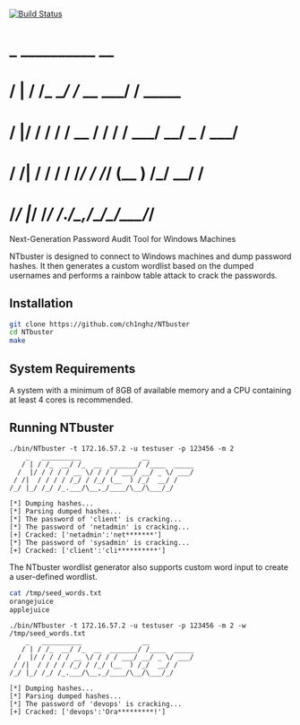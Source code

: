 [![Build Status](https://img.shields.io/badge/C%2B%2B-passing-brightgreen)](https://github.com/your-username/NTbuster)
#      _   __________               __           
#    / | / /_  __/ /_  __  _______/ /____  _____
#   /  |/ / / / / __ \/ / / / ___/ __/ _ \/ ___/
#  / /|  / / / / /_/ / /_/ (__  ) /_/  __/ /    
# /_/ |_/ /_/ /_.___/\__,_/____/\__/\___/_/ 

Next-Generation Password Audit Tool for Windows Machines

NTbuster is designed to connect to Windows machines and dump password hashes. It then generates a custom wordlist based on the dumped usernames and performs a rainbow table attack to crack the passwords.

## Installation
```bash
git clone https://github.com/ch1nghz/NTbuster
cd NTbuster
make
```

## System Requirements
A system with a minimum of 8GB of available memory and a CPU containing at least 4 cores is recommended.

## Running NTbuster
```
./bin/NTbuster -t 172.16.57.2 -u testuser -p 123456 -m 2
    _   __________               __           
   / | / /_  __/ /_  __  _______/ /____  _____
  /  |/ / / / / __ \/ / / / ___/ __/ _ \/ ___/
 / /|  / / / / /_/ / /_/ (__  ) /_/  __/ /    
/_/ |_/ /_/ /_.___/\__,_/____/\__/\___/_/     

[*] Dumping hashes...
[*] Parsing dumped hashes...
[*] The password of 'client' is cracking...
[*] The password of 'netadmin' is cracking...
[+] Cracked: ['netadmin':'net*******']
[*] The password of 'sysadmin' is cracking...
[+] Cracked: ['client':'cli**********']
```
The NTbuster wordlist generator also supports custom word input to create a user-defined wordlist.
```bash
cat /tmp/seed_words.txt 
orangejuice
applejuice
```
```
./bin/NTbuster -t 172.16.57.2 -u testuser -p 123456 -m 2 -w /tmp/seed_words.txt 
    _   __________               __           
   / | / /_  __/ /_  __  _______/ /____  _____
  /  |/ / / / / __ \/ / / / ___/ __/ _ \/ ___/
 / /|  / / / / /_/ / /_/ (__  ) /_/  __/ /    
/_/ |_/ /_/ /_.___/\__,_/____/\__/\___/_/     

[*] Dumping hashes...
[*] Parsing dumped hashes...
[*] The password of 'devops' is cracking...
[+] Cracked: ['devops':'Ora*********!']
```